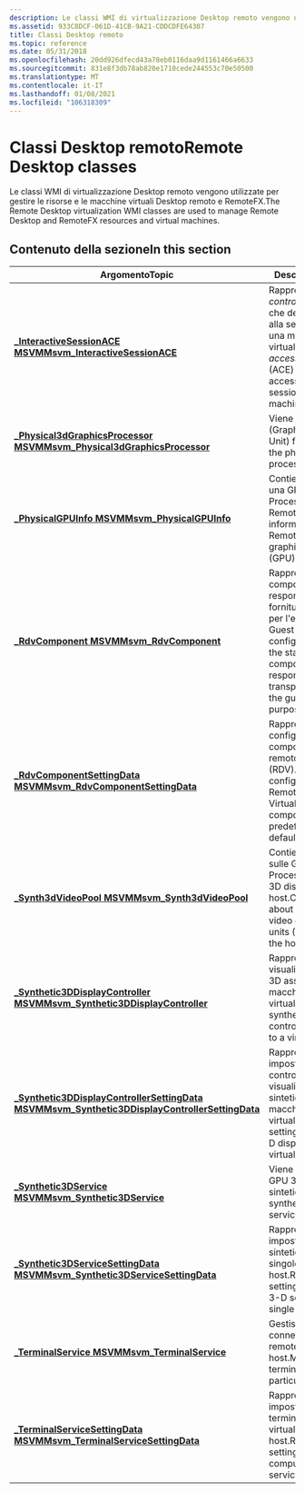 ```yaml
---
description: Le classi WMI di virtualizzazione Desktop remoto vengono utilizzate per gestire le risorse e le macchine virtuali Desktop remoto e RemoteFX.
ms.assetid: 933C8DCF-061D-41CB-9A21-CDDCDFE64307
title: Classi Desktop remoto
ms.topic: reference
ms.date: 05/31/2018
ms.openlocfilehash: 20dd926dfecd43a78eb0116daa9d1161466a6633
ms.sourcegitcommit: 831e8f3db78ab820e1710cede244553c70e50500
ms.translationtype: MT
ms.contentlocale: it-IT
ms.lasthandoff: 01/08/2021
ms.locfileid: "106318309"
---
```

# <a name="remote-desktop-classes"></a><span data-ttu-id="32405-103">Classi Desktop remoto</span><span class="sxs-lookup"><span data-stu-id="32405-103">Remote Desktop classes</span></span>

<span data-ttu-id="32405-104">Le classi WMI di virtualizzazione Desktop remoto vengono utilizzate per gestire le risorse e le macchine virtuali Desktop remoto e RemoteFX.</span><span class="sxs-lookup"><span data-stu-id="32405-104">The Remote Desktop virtualization WMI classes are used to manage Remote Desktop and RemoteFX resources and virtual machines.</span></span>

## <a name="in-this-section"></a><span data-ttu-id="32405-105">Contenuto della sezione</span><span class="sxs-lookup"><span data-stu-id="32405-105">In this section</span></span>



| <span data-ttu-id="32405-106">Argomento</span><span class="sxs-lookup"><span data-stu-id="32405-106">Topic</span></span>                                                                                                            | <span data-ttu-id="32405-107">Descrizione</span><span class="sxs-lookup"><span data-stu-id="32405-107">Description</span></span>                                                                                                                                                  |
|------------------------------------------------------------------------------------------------------------------|--------------------------------------------------------------------------------------------------------------------------------------------------------------|
| [<span data-ttu-id="32405-108">**\_InteractiveSessionACE MSVM**</span><span class="sxs-lookup"><span data-stu-id="32405-108">**Msvm\_InteractiveSessionACE**</span></span>](msvm-interactivesessionace.md)<br/>                                     | <span data-ttu-id="32405-109">Rappresenta una *voce di controllo di accesso* (ACE) che determina l'accesso alla sessione interattiva di una macchina virtuale.</span><span class="sxs-lookup"><span data-stu-id="32405-109">Represents an *access control entry* (ACE) that determines access to the interactive session of a virtual machine.</span></span><br/>                                |
| [<span data-ttu-id="32405-110">**\_Physical3dGraphicsProcessor MSVM**</span><span class="sxs-lookup"><span data-stu-id="32405-110">**Msvm\_Physical3dGraphicsProcessor**</span></span>](msvm-physical3dgraphicsprocessor.md)<br/>                         | <span data-ttu-id="32405-111">Viene descritta la GPU (Graphics Processing Unit) fisica 3D.</span><span class="sxs-lookup"><span data-stu-id="32405-111">Describes the physical 3-D graphics processing unit (GPU).</span></span><br/>                                                                                        |
| [<span data-ttu-id="32405-112">**\_PhysicalGPUInfo MSVM**</span><span class="sxs-lookup"><span data-stu-id="32405-112">**Msvm\_PhysicalGPUInfo**</span></span>](msvm-physicalgpuinfo.md)<br/>                                                 | <span data-ttu-id="32405-113">Contiene informazioni su una GPU (Graphics Processing Unit) RemoteFX.</span><span class="sxs-lookup"><span data-stu-id="32405-113">Contains information about a RemoteFX physical graphics processing unit (GPU).</span></span><br/>                                                                    |
| [<span data-ttu-id="32405-114">**\_RdvComponent MSVM**</span><span class="sxs-lookup"><span data-stu-id="32405-114">**Msvm\_RdvComponent**</span></span>](msvm-rdvcomponent.md)<br/>                                                       | <span data-ttu-id="32405-115">Rappresenta lo stato del componente RDV, che è responsabile della fornitura di un trasporto per l'elemento padre al Guest per scopi di configurazione.</span><span class="sxs-lookup"><span data-stu-id="32405-115">Represents the state of the RDV component, which is responsible for providing a transport for the parent to the guest for configuration purposes.</span></span><br/> |
| [<span data-ttu-id="32405-116">**\_RdvComponentSettingData MSVM**</span><span class="sxs-lookup"><span data-stu-id="32405-116">**Msvm\_RdvComponentSettingData**</span></span>](msvm-rdvcomponentsettingdata.md)<br/>                                 | <span data-ttu-id="32405-117">Rappresenta lo stato configurato del componente Desktop remoto Virtualization (RDV).</span><span class="sxs-lookup"><span data-stu-id="32405-117">Represents the configured state of the Remote Desktop Virtualization (RDV) component.</span></span> <span data-ttu-id="32405-118">Lo stato predefinito è abilitato.</span><span class="sxs-lookup"><span data-stu-id="32405-118">The default state is Enabled.</span></span><br/>                               |
| [<span data-ttu-id="32405-119">**\_Synth3dVideoPool MSVM**</span><span class="sxs-lookup"><span data-stu-id="32405-119">**Msvm\_Synth3dVideoPool**</span></span>](msvm-synth3dvideopool.md)<br/>                                               | <span data-ttu-id="32405-120">Contiene informazioni sulle GPU (Graphics Processing Unit) sintetico 3D disponibili nel sistema host.</span><span class="sxs-lookup"><span data-stu-id="32405-120">Contains information about the synthetic 3-D video graphics processing units (GPUs) available on the host system.</span></span><br/>                                 |
| [<span data-ttu-id="32405-121">**\_Synthetic3DDisplayController MSVM**</span><span class="sxs-lookup"><span data-stu-id="32405-121">**Msvm\_Synthetic3DDisplayController**</span></span>](msvm-synthetic3ddisplaycontroller.md)<br/>                       | <span data-ttu-id="32405-122">Rappresenta il controller di visualizzazione sintetico 3D assegnato a una macchina virtuale.</span><span class="sxs-lookup"><span data-stu-id="32405-122">Represents the synthetic 3-D display controller that is assigned to a virtual machine.</span></span><br/>                                                            |
| [<span data-ttu-id="32405-123">**\_Synthetic3DDisplayControllerSettingData MSVM**</span><span class="sxs-lookup"><span data-stu-id="32405-123">**Msvm\_Synthetic3DDisplayControllerSettingData**</span></span>](msvm-synthetic3ddisplaycontrollersettingdata.md)<br/> | <span data-ttu-id="32405-124">Rappresenta le impostazioni per un controller di visualizzazione 3D sintetico per una macchina virtuale.</span><span class="sxs-lookup"><span data-stu-id="32405-124">Represents settings for a synthetic 3-D display controller for a virtual machine.</span></span><br/>                                                                 |
| [<span data-ttu-id="32405-125">**\_Synthetic3DService MSVM**</span><span class="sxs-lookup"><span data-stu-id="32405-125">**Msvm\_Synthetic3DService**</span></span>](msvm-synthetic3dservice.md)<br/>                                           | <span data-ttu-id="32405-126">Viene descritto il servizio GPU 3D sintetico.</span><span class="sxs-lookup"><span data-stu-id="32405-126">Describes the synthetic 3-D GPU service.</span></span><br/>                                                                                                          |
| [<span data-ttu-id="32405-127">**\_Synthetic3DServiceSettingData MSVM**</span><span class="sxs-lookup"><span data-stu-id="32405-127">**Msvm\_Synthetic3DServiceSettingData**</span></span>](msvm-synthetic3dservicesettingdata.md)<br/>                     | <span data-ttu-id="32405-128">Rappresenta le impostazioni per il servizio sintetico 3D presente in un singolo sistema host.</span><span class="sxs-lookup"><span data-stu-id="32405-128">Represents the settings for the synthetic 3-D service present on a single host system.</span></span><br/>                                                            |
| [<span data-ttu-id="32405-129">**\_TerminalService MSVM**</span><span class="sxs-lookup"><span data-stu-id="32405-129">**Msvm\_TerminalService**</span></span>](msvm-terminalservice.md)<br/>                                                 | <span data-ttu-id="32405-130">Gestisce tutte le connessioni terminali remote a un determinato host.</span><span class="sxs-lookup"><span data-stu-id="32405-130">Manages all remote terminal connections to a particular host.</span></span><br/>                                                                                     |
| [<span data-ttu-id="32405-131">**\_TerminalServiceSettingData MSVM**</span><span class="sxs-lookup"><span data-stu-id="32405-131">**Msvm\_TerminalServiceSettingData**</span></span>](msvm-terminalservicesettingdata.md)<br/>                           | <span data-ttu-id="32405-132">Rappresenta le impostazioni per i Servizi terminal del computer virtuale in un host.</span><span class="sxs-lookup"><span data-stu-id="32405-132">Represents the settings for the virtual computer terminal services on a host.</span></span><br/>                                                                     |



 

 

 




